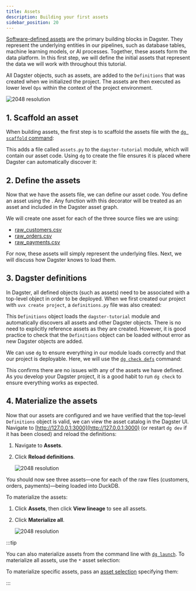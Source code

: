 ```yaml
---
title: Assets
description: Building your first assets
sidebar_position: 20
---
```


[Software-defined assets](/guides/build/assets) are the primary building blocks in Dagster. They represent the underlying entities in our pipelines, such as database tables, machine learning models, or AI processes. Together, these assets form the data platform. In this first step, we will define the initial assets that represent the data we will work with throughout this tutorial.

All Dagster objects, such as assets, are added to the `Definitions` that was created when we initialized the project. The assets are then executed as lower level `Ops` within the context of the project environment.

![2048 resolution](/images/tutorial/dagster-tutorial/overviews/assets.png)

## 1. Scaffold an asset

When building assets, the first step is to scaffold the assets file with the [`dg scaffold` command](/api/clis/dg-cli/dg-cli-reference#dg-scaffold):

<CliInvocationExample path="docs_snippets/docs_snippets/guides/tutorials/dagster-tutorial/commands/dg-scaffold-assets.txt" />

This adds a file called `assets.py` to the `dagster-tutorial` module, which will contain our asset code. Using `dg` to create the file ensures it is placed where Dagster can automatically discover it:

<CliInvocationExample path="docs_snippets/docs_snippets/guides/tutorials/dagster-tutorial/tree/assets.txt" />

## 2. Define the assets

Now that we have the assets file, we can define our asset code. You define an asset using the <PyObject section="assets" module="dagster" object="asset" decorator />. Any function with this decorator will be treated as an asset and included in the Dagster asset graph.

We will create one asset for each of the three source files we are using:

- [raw_customers.csv](https://raw.githubusercontent.com/dbt-labs/jaffle-shop-classic/refs/heads/main/seeds/raw_customers.csv)
- [raw_orders.csv](https://raw.githubusercontent.com/dbt-labs/jaffle-shop-classic/refs/heads/main/seeds/raw_orders.csv)
- [raw_payments.csv](https://raw.githubusercontent.com/dbt-labs/jaffle-shop-classic/refs/heads/main/seeds/raw_payments.csv)

<CodeExample
  path="docs_snippets/docs_snippets/guides/tutorials/dagster-tutorial/src/dagster_tutorial/defs/assets.py"
  language="python"
  startAfter="start_define_assets"
  endBefore="end_define_assets"
  title="src/dagster_tutorial/defs/assets.py"
/>

For now, these assets will simply represent the underlying files. Next, we will discuss how Dagster knows to load them.

## 3. Dagster definitions

In Dagster, all defined objects (such as assets) need to be associated with a top-level <PyObject section="definitions" module="dagster" object="Definitions" /> object in order to be deployed. When we first created our project with `uvx create project`, a `definitions.py` file was also created:

<CodeExample
  path="docs_snippets/docs_snippets/guides/tutorials/dagster-tutorial/src/dagster_tutorial/definitions.py"
  language="python"
  title="src/dagster_tutorial/definitions.py"
/>

This `Definitions` object loads the `dagster-tutorial` module and automatically discovers all assets and other Dagster objects. There is no need to explicitly reference assets as they are created. However, it is good practice to check that the `Definitions` object can be loaded without error as new Dagster objects are added.

We can use `dg` to ensure everything in our module loads correctly and that our project is deployable. Here, we will use the [`dg check defs`](/api/clis/dg-cli/dg-cli-reference#dg-check) command:

<CliInvocationExample path="docs_snippets/docs_snippets/guides/tutorials/dagster-tutorial/commands/dg-check-defs.txt" />

This confirms there are no issues with any of the assets we have defined. As you develop your Dagster project, it is a good habit to run `dg check` to ensure everything works as expected.

## 4. Materialize the assets

Now that our assets are configured and we have verified that the top-level `Definitions` object is valid, we can view the asset catalog in the Dagster UI. Navigate to [http://127.0.0.1:3000](http://127.0.0.1:3000) (or restart `dg dev` if it has been closed) and reload the definitions:

1. Navigate to **Assets**.
2. Click **Reload definitions**.

   ![2048 resolution](/images/tutorial/dagster-tutorial/asset-1.png)

You should now see three assets—one for each of the raw files (customers, orders, payments)—being loaded into DuckDB.

To materialize the assets:

1. Click **Assets**, then click **View lineage** to see all assets.
2. Click **Materialize all**.

   ![2048 resolution](/images/tutorial/dagster-tutorial/asset-2.png)

:::tip

You can also materialize assets from the command line with [`dg launch`](/api/clis/dg-cli/dg-cli-reference#dg-launch). To materialize all assets, use the `*` asset selection:

<CliInvocationExample contents='dg launch --assets "*"' />

To materialize specific assets, pass an [asset selection](/guides/build/assets/asset-selection-syntax) specifying them:

<CliInvocationExample contents="dg launch --asset customers,orders,payments" />

:::
